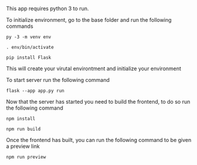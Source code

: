 This app requires python 3 to run.

To initialize environment, go to the base folder and run the following commands

```
py -3 -m venv env

. env/bin/activate

pip install Flask
```

This will create your virutal environtment and initialize your environment

To start server run the following command

```flask --app app.py run```

Now that the server has started you need to build the frontend, to do so run the following command
```
npm install

npm run build
```

Once the frontend has built, you can run the following command to be given a preview link
```
npm run preview
```

